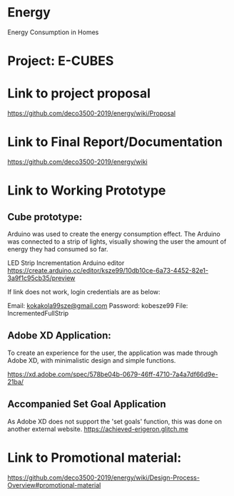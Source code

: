 # Energy
Energy Consumption in Homes

# Project: E-CUBES

# Link to project proposal

https://github.com/deco3500-2019/energy/wiki/Proposal

# Link to Final Report/Documentation

https://github.com/deco3500-2019/energy/wiki

# Link to Working Prototype

## Cube prototype:

Arduino was used to create the energy consumption effect. The Arduino was connected to a strip of lights, visually showing the user the amount of energy they had consumed so far. 

LED Strip Incrementation Arduino editor
https://create.arduino.cc/editor/ksze99/10db10ce-6a73-4452-82e1-3a9f1c95cb35/preview 

If link does not work, login credentials are as below:

Email: kokakola99sze@gmail.com
Password: kobesze99
File: IncrementedFullStrip

## Adobe XD Application:

To create an experience for the user, the application was made through Adobe XD, with minimalistic design and simple functions. 

https://xd.adobe.com/spec/578be04b-0679-46ff-4710-7a4a7df66d9e-21ba/ 

## Accompanied Set Goal Application

As Adobe XD does not support the 'set goals' function, this was done on another external website.
https://achieved-erigeron.glitch.me 

# Link to Promotional material:
https://github.com/deco3500-2019/energy/wiki/Design-Process-Overview#promotional-material

